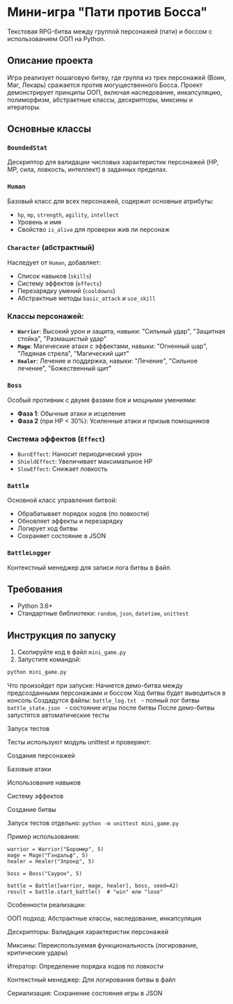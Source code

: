 # Мини-игра "Пати против Босса"

Текстовая RPG-битва между группой персонажей (пати) и боссом с использованием ООП на Python.

## Описание проекта

Игра реализует пошаговую битву, где группа из трех персонажей (Воин, Маг, Лекарь) сражается против могущественного Босса. Проект демонстрирует принципы ООП, включая наследование, инкапсуляцию, полиморфизм, абстрактные классы, дескрипторы, миксины и итераторы.

## Основные классы

### `BoundedStat`
Дескриптор для валидации числовых характеристик персонажей (HP, MP, сила, ловкость, интеллект) в заданных пределах.

### `Human`
Базовый класс для всех персонажей, содержит основные атрибуты:
- `hp`, `mp`, `strength`, `agility`, `intellect`
- Уровень и имя
- Свойство `is_alive` для проверки жив ли персонаж

### `Character` (абстрактный)
Наследует от `Human`, добавляет:
- Список навыков (`skills`)
- Систему эффектов (`effects`)
- Перезарядку умений (`cooldowns`)
- Абстрактные методы `basic_attack` и `use_skill`

### Классы персонажей:
- **`Warrior`**: Высокий урон и защита, навыки: "Сильный удар", "Защитная стойка", "Размашистый удар"
- **`Mage`**: Магические атаки с эффектами, навыки: "Огненный шар", "Ледяная стрела", "Магический щит"
- **`Healer`**: Лечение и поддержка, навыки: "Лечение", "Сильное лечение", "Божественный щит"

### `Boss`
Особый противник с двумя фазами боя и мощными умениями:
- **Фаза 1**: Обычные атаки и исцеление
- **Фаза 2** (при HP < 30%): Усиленные атаки и призыв помощников

### Система эффектов (`Effect`)
- `BurnEffect`: Наносит периодический урон
- `ShieldEffect`: Увеличивает максимальное HP
- `SlowEffect`: Снижает ловкость

### `Battle`
Основной класс управления битвой:
- Обрабатывает порядок ходов (по ловкости)
- Обновляет эффекты и перезарядку
- Логирует ход битвы
- Сохраняет состояние в JSON

### `BattleLogger`
Контекстный менеджер для записи лога битвы в файл.

## Требования

- Python 3.6+
- Стандартные библиотеки: `random`, `json`, `datetime`, `unittest`

## Инструкция по запуску

1. Скопируйте код в файл `mini_game.py`
2. Запустите командой:
```bash
python mini_game.py
```
Что произойдет при запуске:
Начнется демо-битва между предсозданными персонажами и боссом
Ход битвы будет выводиться в консоль
Создадутся файлы:
 `battle_log.txt ` - полный лог битвы
 `battle_state.json ` - состояние игры после битвы
После демо-битвы запустятся автоматические тесты

Запуск тестов

Тесты используют модуль unittest и проверяют:

Создание персонажей

Базовые атаки


Использование навыков

Систему эффектов

Создание битвы

Запуск тестов отдельно:
```python -m unittest mini_game.py```

Пример использования:
```# Создание персонажей
warrior = Warrior("Боромир", 5)
mage = Mage("Гэндальф", 5)
healer = Healer("Элронд", 5)
```

```# Создание босса
boss = Boss("Саурон", 5)
```
```# Запуск битвы
battle = Battle([warrior, mage, healer], boss, seed=42)
result = battle.start_battle()  # "win" или "lose"
```
Особенности реализации:

ООП подход: Абстрактные классы, наследование, инкапсуляция

Дескрипторы: Валидация характеристик персонажей

Миксины: Переиспользуемая функциональность (логирование, критические удары)

Итератор: Определение порядка ходов по ловкости

Контекстный менеджер: Для логирования битвы в файл

Сериализация: Сохранение состояния игры в JSON

